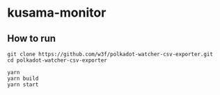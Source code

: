 # kusama-monitor
## How to run

```
git clone https://github.com/w3f/polkadot-watcher-csv-exporter.git
cd polkadot-watcher-csv-exporter

yarn
yarn build
yarn start
```
